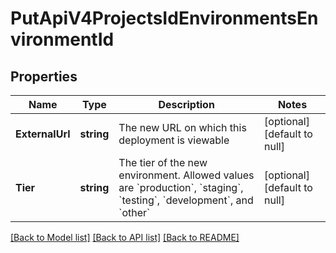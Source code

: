 # PutApiV4ProjectsIdEnvironmentsEnvironmentId

## Properties
Name | Type | Description | Notes
------------ | ------------- | ------------- | -------------
**ExternalUrl** | **string** | The new URL on which this deployment is viewable | [optional] [default to null]
**Tier** | **string** | The tier of the new environment. Allowed values are &#x60;production&#x60;, &#x60;staging&#x60;, &#x60;testing&#x60;, &#x60;development&#x60;, and &#x60;other&#x60; | [optional] [default to null]

[[Back to Model list]](../README.md#documentation-for-models) [[Back to API list]](../README.md#documentation-for-api-endpoints) [[Back to README]](../README.md)


